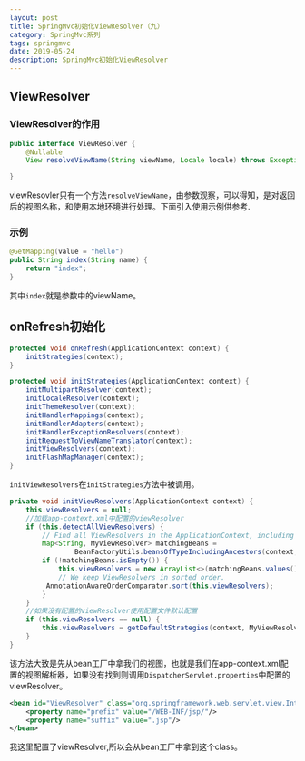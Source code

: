 ```yaml
---
layout: post
title: SpringMvc初始化ViewResolver（九）
category: SpringMvc系列
tags: springmvc
date: 2019-05-24
description: SpringMvc初始化ViewResolver
---
```


## ViewResolver

### ViewResolver的作用
```java
public interface ViewResolver {
	@Nullable
	View resolveViewName(String viewName, Locale locale) throws Exception;

}
```
viewResovler只有一个方法`resolveViewName`，由参数观察，可以得知，是对返回后的视图名称，和使用本地环境进行处理。下面引入使用示例供参考.
### 示例
```java
@GetMapping(value = "hello")
public String index(String name) {
    return "index";
}
```
其中`index`就是参数中的viewName。

## onRefresh初始化
```java
protected void onRefresh(ApplicationContext context) {
    initStrategies(context);
}
```

```java
protected void initStrategies(ApplicationContext context) {
    initMultipartResolver(context);
    initLocaleResolver(context);
    initThemeResolver(context);
    initHandlerMappings(context);
    initHandlerAdapters(context);
    initHandlerExceptionResolvers(context);
    initRequestToViewNameTranslator(context);
    initViewResolvers(context);
    initFlashMapManager(context);
}
```
`initViewResolvers`在`initStrategies`方法中被调用。

```java
private void initViewResolvers(ApplicationContext context) {
    this.viewResolvers = null;
    //加载app-context.xml中配置的viewResolver
    if (this.detectAllViewResolvers) {
        // Find all ViewResolvers in the ApplicationContext, including ancestor contexts.
        Map<String, MyViewResolver> matchingBeans =
                BeanFactoryUtils.beansOfTypeIncludingAncestors(context, MyViewResolver.class, true, false);
        if (!matchingBeans.isEmpty()) {
            this.viewResolvers = new ArrayList<>(matchingBeans.values());
            // We keep ViewResolvers in sorted order.
         AnnotationAwareOrderComparator.sort(this.viewResolvers);
        }
    }
    //如果没有配置的viewResolver使用配置文件默认配置
    if (this.viewResolvers == null) {
        this.viewResolvers = getDefaultStrategies(context, MyViewResolver.class);
    }
}
```
该方法大致是先从bean工厂中拿我们的视图，也就是我们在app-context.xml配置的视图解析器，如果没有找到则调用`DispatcherServlet.properties`中配置的viewResolver。
```xml
<bean id="ViewResolver" class="org.springframework.web.servlet.view.InternalResourceViewResolver">
    <property name="prefix" value="/WEB-INF/jsp/"/>
    <property name="suffix" value=".jsp"/>
</bean>
```
我这里配置了viewResolver,所以会从bean工厂中拿到这个class。